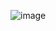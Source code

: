![image](https://user-images.githubusercontent.com/49645739/128494107-237c936b-61a5-4096-a25c-e60a1639e309.png)

